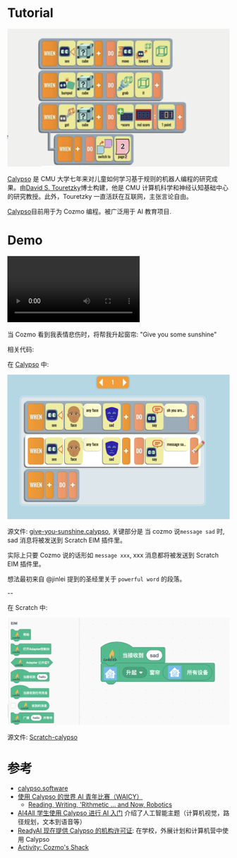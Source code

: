 # Tutorial

![](/img/5e2d27904616c6f685c439d933fa2ced.png)

[Calypso](https://calypso.software/) 是 CMU 大学七年来对儿童如何学习基于规则的机器人编程的研究成果。由[David S. Touretzky](https://en.wikipedia.org/wiki/David_S._Touretzky)博士构建，他是 CMU 计算机科学和神经认知基础中心的研究教授。此外，Touretzky 一直活跃在互联网，主张言论自由。

[Calypso](https://calypso.software/)目前用于为 Cozmo 编程。被广泛用于 AI 教育项目.

<!--
# 插件说明

-   使用方式: 到[插件市场](/extension_guide/extension_market/)下载插件, 搜索 **mqtt**
-   插件类型: [Adapter Extension](https://adapter.codelab.club/dev_guide/helloworld/)
-   插件源码: [extension_calypso.py](https://github.com/CodeLabClub/codelab_adapter_extensions/blob/master/extensions_v3/extension_calypso.py)
-->

# Demo

<video src="/video/1588994952631075.mp4" controls="controls"></video>

当 Cozmo 看到我表情悲伤时，将帮我升起窗帘: "Give you some sunshine"

相关代码:

在 [Calypso](https://calypso.software/) 中:

![](/img/7f624134740a9c3db0aa2b42bcc8af2b.png)

源文件: [give-you-sunshine.calypso](/sb3/give-you-sunshine.calypso), 关键部分是 当 cozmo 说`message sad` 时, sad 消息将被发送到 Scratch EIM 插件里。

实际上只要 Cozmo 说的话形如 `message xxx`, xxx 消息都将被发送到 Scratch EIM 插件里。

想法最初来自 @jinlei 提到的圣经里关于 `powerful word` 的段落。

--

在 Scratch 中:

![](/img/09f4119ebb7e35375af5075a0138ef82.png)

源文件: [Scratch-calypso](https://scratch3v3.codelab.club?sb3url=https://adapter.codelab.club/sb3/Scratch-calypso_new.sb3)

# 参考

-   [calypso.software](https://calypso.software/)
-   [使用 Calypso 的世界 AI 青年比赛（WAICY）](https://calypso.software/blogs/news/world-ai-competition-for-youth-waicy-using-calypso)
    -   [Reading, Writing, 'Rithmetic ... and Now, Robotics](https://www.cmu.edu/news/stories/archives/2018/august/youth-ai-competition.html)
-   [AI4All 学生使用 Calypso 进行 AI 入门](https://calypso.software/blogs/news/ai4all-students-get-hands-on-intro-to-ai-using-calypso) 介绍了人工智能主题（计算机视觉，路径规划，文本到语音等）
-   [ReadyAI 现在提供 Calypso 的机构许可证](https://calypso.software/blogs/news/readyai-is-now-facilitating-institutional-licensing-of-calypso): 在学校，外展计划和计算机营中使用 Calypso
-   [Activity: Cozmo's Shack](https://www.cs.cmu.edu/~dst/Calypso/Curriculum/NewBrighton/Shack/)
